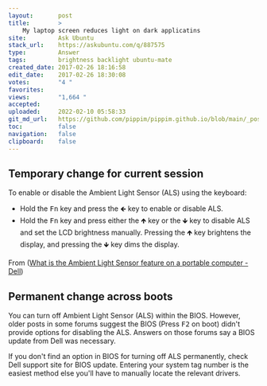 ```yaml
---
layout:       post
title:        >
    My laptop screen reduces light on dark applicatins
site:         Ask Ubuntu
stack_url:    https://askubuntu.com/q/887575
type:         Answer
tags:         brightness backlight ubuntu-mate
created_date: 2017-02-26 18:16:58
edit_date:    2017-02-26 18:30:08
votes:        "4 "
favorites:    
views:        "1,664 "
accepted:     
uploaded:     2022-02-10 05:58:33
git_md_url:   https://github.com/pippim/pippim.github.io/blob/main/_posts/2017/2017-02-26-My-laptop-screen-reduces-light-on-dark-applicatins.md
toc:          false
navigation:   false
clipboard:    false
---
```


## Temporary change for current session

To enable or disable the Ambient Light Sensor (ALS) using the keyboard:

 - Hold the <kbd>Fn</kbd> key and press the <kbd>🡸</kbd> key to enable or disable ALS.
 - Hold the <kbd>Fn</kbd> key and press either the <kbd>🡹</kbd> key or the <kbd>🡻</kbd> key to disable ALS and set the LCD brightness manually. Pressing the <kbd>🡹</kbd> key brightens the display, and pressing the <kbd>🡻</kbd> key dims the display.


From ([What is the Ambient Light Sensor feature on a portable computer - Dell][1])

## Permanent change across boots

You can turn off Ambient Light Sensor (ALS) within the BIOS. However, older posts in some forums suggest the BIOS (Press <kbd>F2</kbd> on boot) didn't provide options for disabling the ALS. Answers on those forums say a BIOS update from Dell was necessary. 

If you don't find an option in BIOS for turning off ALS permanently, check Dell support site for BIOS update. Entering your system tag number is the easiest method else you'll have to manually locate the relevant drivers.

  [1]: http://www.dell.com/support/article/us/en/19/SLN57456/what-is-the-ambient-light-sensor-feature-on-a-portable-computer-and-how-do-i-adjust-the-settings?---kb-article---301197?lang=EN
